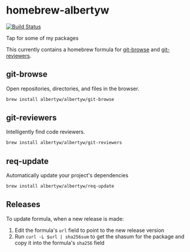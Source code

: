 # homebrew-albertyw

[![Build Status](https://drone.albertyw.com/api/badges/albertyw/homebrew-albertyw/status.svg)](https://drone.albertyw.com/albertyw/homebrew-albertyw)

Tap for some of my packages

This currently contains a homebrew formula for
[git-browse](https://github.com/albertyw/git-browse) and
[git-reviewers](https://github.com/albertyw/git-reviewers).


## git-browse

Open repositories, directories, and files in the browser.

```bash
brew install albertyw/albertyw/git-browse
```


## git-reviewers

Intelligently find code reviewers.

```bash
brew install albertyw/albertyw/git-reviewers
```


## req-update

Automatically update your project's dependencies

```bash
brew install albertyw/albertyw/req-update
```


## Releases

To update formula, when a new release is made:
1.  Edit the formula's `url` field to point to the new release version
2.  Run `curl -L $url | sha256sum` to get the shasum for the package and copy it into the formula's `sha256` field
